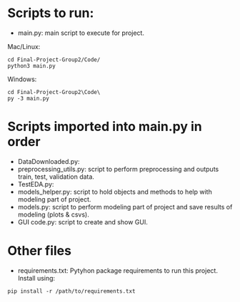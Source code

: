 # Scripts to run:

- main.py: main script to execute for project.

Mac/Linux:
```
cd Final-Project-Group2/Code/
python3 main.py
```

Windows:
```
cd Final-Project-Group2\Code\
py -3 main.py
```

# Scripts imported into main.py in order
- DataDownloaded.py: 
- preprocessing_utils.py: script to perform preprocessing and outputs train, test, validation data.
- TestEDA.py:
- models_helper.py: script to hold objects and methods to help with modeling part of project.
- models.py: script to perform modeling part of project and save results of modeling (plots & csvs).
- GUI code.py: script to create and show GUI.

# Other files
- requirements.txt: Pytyhon package requirements to run this project. Install using:
```
pip install -r /path/to/requirements.txt
```


